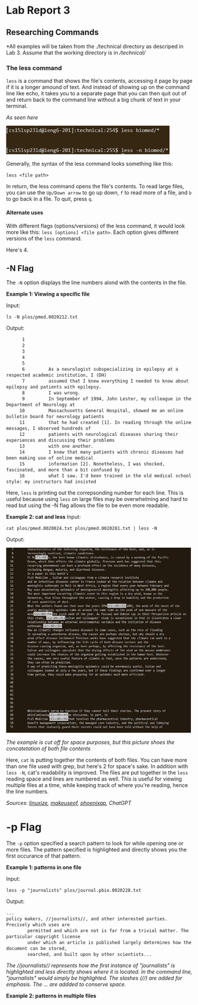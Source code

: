 # Lab Report 3 

## Researching Commands
*All examples will be taken from the ./technical directory as descriped in Lab 3. Assume that the working directory is in */technical/*

### The less command

`less` is a command that shows the file's contents, accessing it page by page if it is a longer amound of text. And instead of showing up on the command line like echo, it takes you to a separate page that you can then quit out of and return back to the command line without a big chunk of text in your terminal. 

*As seen here*

![Image](pics/less-non_option.png)

Generally, the syntax of the less command looks something like this:
```
less <file path>
```
In return, the less command opens the file's contents. To read large files, you can use the `Up/Down arrow` to go up down, `f` to read more of a file, and `b` to go back in a file. To quit, press `q`.



#### Alternate uses
With different flags (options/versions) of the less command, it would look more like this: `less [options] <file path>`. Each option gives different versions of the `less` command. 

Here's 4.


## -N Flag
The `-N` option displays the line numbers alond with the contents in the file. 

**Example 1: Viewing a specific file** 

Input:
```
ls -N plos/pmed.0020212.txt
```
Output:
```
      1
      2
      3
      4
      5
      6         As a neurologist subspecializing in epilepsy at a respected academic institution, I (DH)
      7         assumed that I knew everything I needed to know about epilepsy and patients with epilepsy.
      8         I was wrong.
      9         In September of 1994, John Lester, my colleague in the Department of Neurology at
     10         Massachusetts General Hospital, showed me an online bulletin board for neurology patients
     11         that he had created [1]. In reading through the online messages, I observed hundreds of
     12         patients with neurological diseases sharing their experiences and discussing their problems
     13         with one another.
     14         I knew that many patients with chronic diseases had been making use of online medical
     15         information [2]. Nonetheless, I was shocked, fascinated, and more than a bit confused by
     16         what I saw. I'd been trained in the old medical school style: my instructors had insisted
```

Here, `less` is printing out the correpsonding number for each line. This is useful because using `less` on large files may be overwhelming and hard to read but using the -N flag allows the file to be even more readable.

**Example 2: cat and less**
Input:
```
cat plos/pmed.0020024.txt plos/pmed.0020281.txt | less -N
```
Output:

<img src="pics/cat_and_less.png" alt= “” width=500 height=500>

*The example is cut off for space purposes, but this picture shoes the concatetation of both file contents*

Here, `cat` is putting together the contents of both files. You can have more than one file used with grep, but here's 2 for space's sake. In addition with `less -N`, cat's readability is improved. The files are put together in the `less` reading space and lines are numbered as well. This is useful for viewing multiple files at a time, while keeping track of where you're reading, hence the line numbers. 


*Sources: [linuxize](https://linuxize.com/post/less-command-in-linux/), [makeuseof](https://www.makeuseof.com/use-less-more-and-most-linux-commands/#:~:text=Using%20the%20Default%20less%20Command&text=To%20move%20forward%20by%20a,want%20to%20go%20back%20by.), [phoenixap](https://phoenixnap.com/kb/less-command-in-linux), ChatGPT*
# -p Flag
The `-p` option specified a search pattern to look for while opening one or more files. The pattern specified is highlighted and directly shows you the first occurance of that pattern.

**Example 1: patterns in one file**

Input:
```
less -p "journalists" plos/journal.pbio.0020228.txt
```
Output:
```
...
policy makers, //journalists//, and other interested parties. Precisely which uses are
        permitted and which are not is far from a trivial matter. The particular copyright license
        under which an article is published largely determines how the document can be stored,
        searched, and built upon by other scientists...

```
*The //journalists// represents how the first instance of "journalists" is highlighted and less directly shows where it is located. In the command line, "journalists" would simply be highlighted. The slashes (//) are added for emphasis. The ... are addded to conserve space.*


**Example 2: patterns in multiple files**


